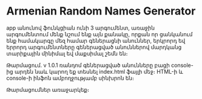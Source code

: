 # Armenian Random Names Generator

app անունով ֆունկցիան ունի 3 արգումենտ, առաջին արգումենտում մենք նշում ենք այն քանակը, որքան որ ցանկանում ենք համակարգը մեզ համար գեներացնի անուններ, երկրորդ եվ երրորդ արգումենտները գեներացված անուններով մարդկանց տարիքային մինիմալ եվ մաքսիմալ շեմն են։

Թարմացում․ v 1.0.1
ռանդոմ գեներացված անունները բացի console-ից արդեն նաև կարող եք տեսնել index.html ֆայլի մեջ։ 
HTML-ի և console-ի ինֆոն ամբողջությամբ սինխրոն են։

Թարմացումներ առաջարկեք։